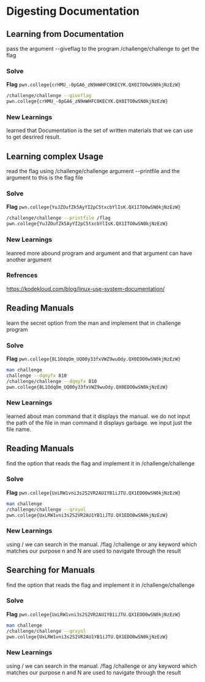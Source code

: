 # Digesting Documentation

## Learning from Documentation
pass the argument --giveflag to the program /challenge/challenge to get the flag

### Solve
**Flag** `pwn.college{crHMU_-0pGA6_zN9mWHFC0KECYK.QX0ITO0wSN0kjNzEzW}`

```bash
/challenge/challenge --giveflag
pwn.college{crHMU_-0pGA6_zN9mWHFC0KECYK.QX0ITO0wSN0kjNzEzW}
```
### New Learnings
learned that Documentation is the set of written materials that we can use to get desrired result. 


## Learning complex Usage
read the flag using /challenge/challenge argument --printfile and the argument to this is the flag file

### Solve
**Flag** `pwn.college{YuJZOufZk5AyYI2pC5txcbYlIsK.QX1ITO0wSN0kjNzEzW}`

```bash
/challenge/challenge --printfile /flag
pwn.college{YuJZOufZk5AyYI2pC5txcbYlIsK.QX1ITO0wSN0kjNzEzW}
```
### New Learnings
leanred more abound program and argument and that argument can have another argument

### Refrences
https://kodekloud.com/blog/linux-use-system-documentation/

## Reading Manuals
learn the secret option from the man and implement that in challenge program
 
### Solve
**Flag** `pwn.college{8L1OdqOm_UQ00y33fxVWZ9wuOdy.QX0EDO0wSN0kjNzEzW}`

```bash
man challenge
challenge --dqmyfx 810
/challenge/challenge --dqmyfx 810
pwn.college{8L1OdqOm_UQ00y33fxVWZ9wuOdy.QX0EDO0wSN0kjNzEzW}
```
### New Learnings
learned about man command that it displays the manual. we do not input the path of the file in man command it displays garbage. we input just the file name.

## Reading Manuals
find the option that reads the flag and implement it in /challenge/challenge

### Solve
**Flag** `pwn.college{UxLRW1vni3s2S2VR2AU1YB1iJTU.QX1EDO0wSN0kjNzEzW}`

```bash
man challenge
/challenge/challenge --qrxyol
pwn.college{UxLRW1vni3s2S2VR2AU1YB1iJTU.QX1EDO0wSN0kjNzEzW}
```
### New Learnings
using / we can search in the manual. /flag /challenge or any keyword which matches our purpose n and N are used to navigate through the result


## Searching for Manuals
find the option that reads the flag and implement it in /challenge/challenge

### Solve
**Flag** `pwn.college{UxLRW1vni3s2S2VR2AU1YB1iJTU.QX1EDO0wSN0kjNzEzW}`

```bash
man challenge
/challenge/challenge --qrxyol
pwn.college{UxLRW1vni3s2S2VR2AU1YB1iJTU.QX1EDO0wSN0kjNzEzW}
```
### New Learnings
using / we can search in the manual. /flag /challenge or any keyword which matches our purpose n and N are used to navigate through the result
